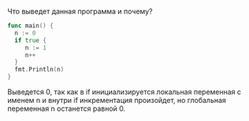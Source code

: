 Что выведет данная программа и почему?

```go
func main() {
  n := 0
  if true {
     n := 1
     n++
  }
  fmt.Println(n)
}
```
Выведется 0, так как в if инициализируется локальная переменная с именем n и внутри if инкрементация произойдет, 
но глобальная переменная n останется равной 0.